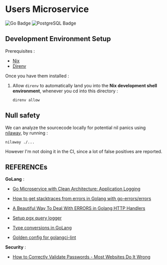 # Users Microservice

![Go Badge](https://img.shields.io/badge/Go-00ADD8?logo=go&logoColor=fff&style=for-the-badge)
![PostgreSQL Badge](https://img.shields.io/badge/PostgreSQL-4169E1?logo=postgresql&logoColor=fff&style=for-the-badge)

## Development Environment Setup

Prerequisites :

- [Nix](https://github.com/DeterminateSystems/nix-installer)
- [Direnv](https://direnv.net/)

Once you have them installed :

1. Allow `direnv` to automatically land you into the **Nix development shell environment**, whenever you cd into this directory :
    ```shell script
    direnv allow
    ```

## Null safety

We can analyze the sourcecode locally for potential nil panics using [nilaway](https://github.com/uber-go/nilaway), by running :
```shell script
nilaway ./...
```

However I'm not doing it in the CI, since a lot of false positives are reported.

## REFERENCEs

**GoLang** :

- [Go Microservice with Clean Architecture: Application Logging](https://medium.com/@jfeng45/go-microservice-with-clean-architecture-application-logging-b43dc5839bce)

- [How to get stacktraces from errors in Golang with go-errors/errors](https://www.bugsnag.com/blog/go-errors/)

- [A Beautiful Way To Deal With ERRORS in Golang HTTP Handlers](https://www.youtube.com/watch?v=aS1cJfQ-LrQ)

- [Setup pgx query logger](https://gist.github.com/zaydek/91f27cdd35c6240701f81415c3ba7c07)

- [Type conversions in GoLang](https://go.dev/ref/spec#Conversions)

- [Golden config for golangci-lint](https://gist.github.com/maratori/47a4d00457a92aa426dbd48a18776322)

**Security** :

- [How to Correctly Validate Passwords - Most Websites Do It Wrong](https://blog.boot.dev/open-source/how-to-validate-passwords/)
